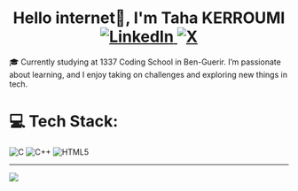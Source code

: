 <h1 align="center">
    Hello internet👋, I'm Taha KERROUMI <br>
    <a href="https://linkedin.com/in/taha-kerroumi-5a6a022ba">
        <img src="https://img.shields.io/badge/LinkedIn-%230077B5.svg?logo=linkedin&logoColor=white" alt="LinkedIn">
    </a>
    <a href="https://x.com/tahakerroumi">
        <img src="https://img.shields.io/badge/X-black.svg?logo=X&logoColor=white" alt="X">
    </a>
</h1>
🎓 Currently studying at 1337 Coding School in Ben-Guerir. I’m passionate about learning, and I enjoy taking on challenges and exploring new things in tech.

# 💻 Tech Stack:
![C](https://img.shields.io/badge/c-%2300599C.svg?style=for-the-badge&logo=c&logoColor=white) ![C++](https://img.shields.io/badge/c++-%2300599C.svg?style=for-the-badge&logo=c%2B%2B&logoColor=white) ![HTML5](https://img.shields.io/badge/html5-%23E34F26.svg?style=for-the-badge&logo=html5&logoColor=white)

---
[![](https://visitcount.itsvg.in/api?id=tahakerroumi&icon=0&color=0)](https://visitcount.itsvg.in)

<!-- Proudly created with GPRM ( https://gprm.itsvg.in ) -->
